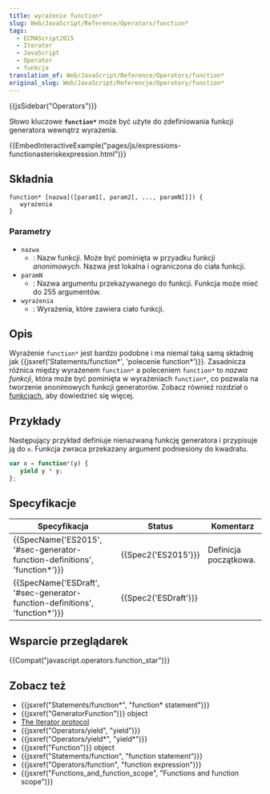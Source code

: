 ```yaml
---
title: wyrażenie function*
slug: Web/JavaScript/Reference/Operators/function*
tags:
  - ECMAScript2015
  - Iterator
  - JavaScript
  - Operator
  - funkcja
translation_of: Web/JavaScript/Reference/Operators/function*
original_slug: Web/JavaScript/Referencje/Operatory/function*
---
```

{{jsSidebar("Operators")}}

Słowo kluczowe **`function*`** może być użyte do zdefiniowania funkcji generatora wewnątrz wyrażenia.

{{EmbedInteractiveExample("pages/js/expressions-functionasteriskexpression.html")}}

## Składnia

    function* [nazwa]([param1[, param2[, ..., paramN]]]) {
       wyrażenia
    }

### Parametry

- `nazwa`
  - : Nazw funkcji. Może być pominięta w przyadku funkcji _anonimowych_. Nazwa jest lokalna i ograniczona do ciała funkcji.
- `paramN`
  - : Nazwa argumentu przekazywanego do funkcji. Funkcja może mieć do 255 argumentów.
- `wyrażenia`
  - : Wyrażenia, które zawiera ciało funkcji.

## Opis

Wyrażenie `function*` jest bardzo podobne i ma niemal taką samą składnię jak {{jsxref('Statements/function*', 'polecenie function*')}}. Zasadnicza różnica między wyrażenem `function*` a poleceniem `function*` to _nazwa funkcji_, która może być pominięta w wyrażeniach `function*`, co pozwala na tworzenie anonimowych funkcji generatorów. Zobacz również rozdział o [funkcjach](/pl/docs/Web/JavaScript/Reference/Functions), aby dowiedzieć się więcej.

## Przykłady

Następujący przykład definiuje nienazwaną funkcję generatora i przypisuje ją do `x`. Funkcja zwraca przekazany argument podniesiony do kwadratu.

```js
var x = function*(y) {
   yield y * y;
};
```

## Specyfikacje

| Specyfikacja                                                                                         | Status                       | Komentarz             |
| ---------------------------------------------------------------------------------------------------- | ---------------------------- | --------------------- |
| {{SpecName('ES2015', '#sec-generator-function-definitions', 'function*')}} | {{Spec2('ES2015')}}     | Definicja początkowa. |
| {{SpecName('ESDraft', '#sec-generator-function-definitions', 'function*')}} | {{Spec2('ESDraft')}} |                       |

## Wsparcie przeglądarek

{{Compat("javascript.operators.function_star")}}

## Zobacz też

- {{jsxref("Statements/function*", "function* statement")}}
- {{jsxref("GeneratorFunction")}} object
- [The Iterator protocol](/pl/docs/Web/JavaScript/Guide/The_Iterator_protocol)
- {{jsxref("Operators/yield", "yield")}}
- {{jsxref("Operators/yield*", "yield*")}}
- {{jsxref("Function")}} object
- {{jsxref("Statements/function", "function statement")}}
- {{jsxref("Operators/function", "function expression")}}
- {{jsxref("Functions_and_function_scope", "Functions and function scope")}}
